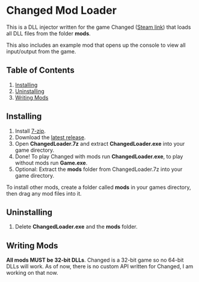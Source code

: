 Changed Mod Loader
=====
This is a DLL injector written for the game Changed ([Steam link](https://store.steampowered.com/app/814540/Changed/)) that loads all DLL files from the folder **mods**.

This also includes an example mod that opens up the console to view all input/output from the game.

Table of Contents
-----
1. [Installing](#isntalling)
2. [Uninstalling](#uninstalling)
3. [Writing Mods](#writing-mods)

Installing
-----
1. Install [7-zip](https://www.7-zip.org/).
2. Download the [latest release](https://github.com/penguinpenguino/Changed-Mod-Loader/releases/latest).
3. Open **ChangedLoader.7z** and extract **ChangedLoader.exe** into your game directory.
4. Done! To play Changed with mods run **ChangedLoader.exe**, to play without mods run **Game.exe**.
5. Optional: Extract the **mods** folder from ChangedLoader.7z into your game directory.

To install other mods, create a folder called **mods** in your games directory, then drag any mod files into it.

Uninstalling
----
1. Delete **ChangedLoader.exe** and the **mods** folder.

Writing Mods
-----
**All mods MUST be 32-bit DLLs**. Changed is a 32-bit game so no 64-bit DLLs will work.
As of now, there is no custom API written for Changed, I am working on that now.
